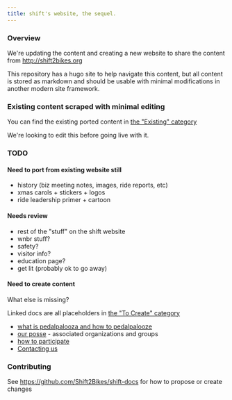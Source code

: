 ```yaml
---
title: shift's website, the sequel.
---
```


### Overview

We're updating the content and creating a new website to share the content from http://shift2bikes.org

This repository has a hugo site to help navigate this content, but all content is stored as markdown and should be usable with minimal modifications in another modern site framework.

### Existing content scraped with minimal editing

You can find the existing ported content in [the "Existing" category](/existing)

We're looking to edit this before going live with it.

### TODO


#### Need to port from existing website still

- history (biz meeting notes, images, ride reports, etc)
- xmas carols + stickers + logos
- ride leadership primer + cartoon

#### Needs review
- rest of the "stuff" on the shift website
- wnbr stuff?
- safety?
- visitor info?
- education page?
- get lit (probably ok to go away)

#### Need to create content 

What else is missing?

Linked docs are all placeholders in [the "To Create" category](/to-create)

- [what is pedalpalooza and how to pedalpalooze](/pedalpalooza.md)
- [our posse](/posse.md) - associated organizations and groups
- [how to participate](/participation.md)
- [Contacting us](/contact.md)

### Contributing

See https://github.com/Shift2Bikes/shift-docs for how to propose or create changes
